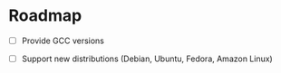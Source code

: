 # Roadmap

- [ ] Provide GCC versions
- [ ] Support new distributions (Debian, Ubuntu, Fedora, Amazon Linux)

